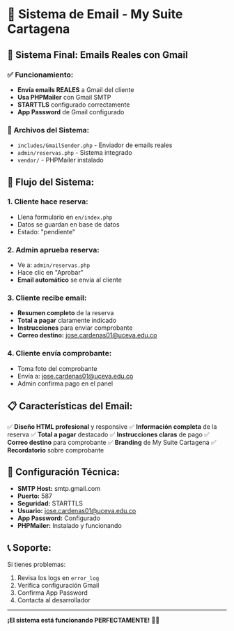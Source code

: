 # 📧 Sistema de Email - My Suite Cartagena

## 🚀 **Sistema Final: Emails Reales con Gmail**

### ✅ **Funcionamiento:**
- **Envía emails REALES** a Gmail del cliente
- **Usa PHPMailer** con Gmail SMTP
- **STARTTLS** configurado correctamente
- **App Password** de Gmail configurado

### 📁 **Archivos del Sistema:**
- `includes/GmailSender.php` - Enviador de emails reales
- `admin/reservas.php` - Sistema integrado
- `vendor/` - PHPMailer instalado

## 🎯 **Flujo del Sistema:**

### **1. Cliente hace reserva:**
- Llena formulario en `en/index.php`
- Datos se guardan en base de datos
- Estado: "pendiente"

### **2. Admin aprueba reserva:**
- Ve a: `admin/reservas.php`
- Hace clic en "Aprobar"
- **Email automático** se envía al cliente

### **3. Cliente recibe email:**
- **Resumen completo** de la reserva
- **Total a pagar** claramente indicado
- **Instrucciones** para enviar comprobante
- **Correo destino:** jose.cardenas01@uceva.edu.co

### **4. Cliente envía comprobante:**
- Toma foto del comprobante
- Envía a: jose.cardenas01@uceva.edu.co
- Admin confirma pago en el panel

## 📋 **Características del Email:**

✅ **Diseño HTML profesional** y responsive
✅ **Información completa** de la reserva
✅ **Total a pagar** destacado
✅ **Instrucciones claras** de pago
✅ **Correo destino** para comprobante
✅ **Branding** de My Suite Cartagena
✅ **Recordatorio** sobre comprobante

## 🔧 **Configuración Técnica:**

- **SMTP Host:** smtp.gmail.com
- **Puerto:** 587
- **Seguridad:** STARTTLS
- **Usuario:** jose.cardenas01@uceva.edu.co
- **App Password:** Configurado
- **PHPMailer:** Instalado y funcionando

## 📞 **Soporte:**

Si tienes problemas:
1. Revisa los logs en `error_log`
2. Verifica configuración Gmail
3. Confirma App Password
4. Contacta al desarrollador

---

**¡El sistema está funcionando PERFECTAMENTE!** 🎉✅
